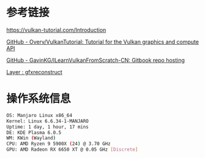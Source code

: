 # 参考链接

https://vulkan-tutorial.com/Introduction

[GitHub - Overv/VulkanTutorial: Tutorial for the Vulkan graphics and compute API](https://github.com/Overv/VulkanTutorial/tree/main)

[GitHub - GavinKG/ILearnVulkanFromScratch-CN: Gitbook repo hosting](https://github.com/GavinKG/ILearnVulkanFromScratch-CN/tree/master)

[Layer : gfxreconstruct](https://github.com/LunarG/gfxreconstruct)



# 操作系统信息

```bash
OS: Manjaro Linux x86_64
Kernel: Linux 6.6.34-1-MANJARO
Uptime: 1 day, 1 hour, 17 mins
DE: KDE Plasma 6.0.5
WM: KWin (Wayland)
CPU: AMD Ryzen 9 5900X (24) @ 3.70 GHz
GPU: AMD Radeon RX 6650 XT @ 0.05 GHz [Discrete]
```

